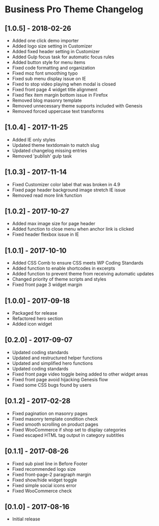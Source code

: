 # Business Pro Theme Changelog

## [1.0.5] - 2018-02-26
* Added one click demo importer
* Added logo size setting in Customizer
* Added fixed header setting in Customizer
* Added Gulp focus task for automatic focus rules
* Added button style for menu items
* Fixed code formatting and organization
* Fixed moz font smoothing typo
* Fixed sub menu display issue on IE
* Fixed to stop video playing when modal is closed
* Fixed front page 4 widget title alignment
* Fixed flex item margin bottom issue in Firefox
* Removed blog masonry template
* Removed unnecessary theme supports included with Genesis
* Removed forced uppercase text transforms

## [1.0.4] - 2017-11-25
* Added IE only styles
* Updated theme textdomain to match slug
* Updated changelog missing entries
* Removed 'publish' gulp task

## [1.0.3] - 2017-11-14
* Fixed Customizer color label that was broken in 4.9
* Fixed page header background image stretch IE issue
* Removed read more link function

## [1.0.2] - 2017-10-27
* Added max image size for page header
* Added function to close menu when anchor link is clicked
* Fixed header flexbox issue in IE

## [1.0.1] - 2017-10-10
* Added CSS Comb to ensure CSS meets WP Coding Standards
* Added function to enable shortcodes in excerpts
* Added function to prevent theme from receiving automatic updates
* Changed priority of theme scripts and styles
* Fixed front page 3 widget margin

## [1.0.0] - 2017-09-18
* Packaged for release
* Refactored hero section
* Added icon widget

## [0.2.0] - 2017-09-07
* Updated coding standards
* Updated and restructured helper functions
* Updated and simplified hero functions
* Updated coding standards
* Fixed front page video toggle being added to other widget areas
* Fixed front page avoid hijacking Genesis flow
* Fixed some CSS bugs found by users

## [0.1.2] - 2017-02-28
* Fixed pagination on masonry pages
* Fixed masonry template condition check
* Fixed smooth scrolling on product pages
* Fixed WooCommerce if shop set to display categories
* Fixed escaped HTML tag output in category subtitles

## [0.1.1] - 2017-08-26
* Fixed sub pixel line in Before Footer
* Fixed recommended logo size
* Fixed front-page-2 paragraph margin
* Fixed show/hide widget toggle
* Fixed simple social icons error
* Fixed WooCommerce check

## [0.1.0] - 2017-08-16
* Initial release
